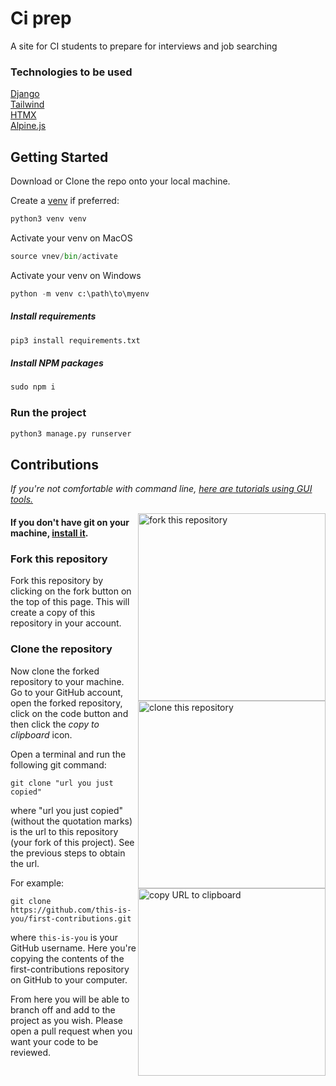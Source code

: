 # Ci prep

A site for CI students to prepare for interviews and job searching 

### Technologies to be used

<a href="https://docs.djangoproject.com/en/3.2/">Django</a>
<br/>
<a href="https://tailwindcss.com/">Tailwind</a>
<br/>
<a href="https://htmx.org/">HTMX</a>
<br/>
<a href="https://alpinejs.dev/">Alpine.js</a>
<br/>

## Getting Started

Download or Clone the repo onto your local machine.

Create a [venv](https://docs.python.org/3/library/venv.html) if preferred:
```python
python3 venv venv
```

Activate your venv on MacOS
```python
source vnev/bin/activate
```
Activate your venv on Windows
```python
python -m venv c:\path\to\myenv
```

##### Install requirements
```python
pip3 install requirements.txt
```

##### Install NPM packages
```javascript
sudo npm i
```

### Run the project
```python
python3 manage.py runserver
```

## Contributions

_If you're not comfortable with command line, [here are tutorials using GUI tools.](#tutorials-using-other-tools)_

<img align="right" width="300" src="https://firstcontributions.github.io/assets/Readme/fork.png" alt="fork this repository" />

#### If you don't have git on your machine, [install it](https://help.github.com/articles/set-up-git/).

### Fork this repository

Fork this repository by clicking on the fork button on the top of this page.
This will create a copy of this repository in your account.

### Clone the repository

<img align="right" width="300" src="https://firstcontributions.github.io/assets/Readme/clone.png" alt="clone this repository" />

Now clone the forked repository to your machine. Go to your GitHub account, open the forked repository, click on the code button and then click the _copy to clipboard_ icon.

Open a terminal and run the following git command:

```
git clone "url you just copied"
```

where "url you just copied" (without the quotation marks) is the url to this repository (your fork of this project). See the previous steps to obtain the url.

<img align="right" width="300" src="https://firstcontributions.github.io/assets/Readme/copy-to-clipboard.png" alt="copy URL to clipboard" />

For example:

```
git clone https://github.com/this-is-you/first-contributions.git
```

where `this-is-you` is your GitHub username. Here you're copying the contents of the first-contributions repository on GitHub to your computer.

From here you will be able to branch off and add to the project as you wish. Please open a pull request when you want your code to be reviewed.
